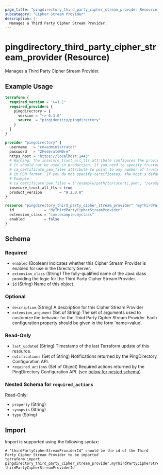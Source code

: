 ```yaml
---
page_title: "pingdirectory_third_party_cipher_stream_provider Resource - terraform-provider-pingdirectory"
subcategory: "Cipher Stream Provider"
description: |-
  Manages a Third Party Cipher Stream Provider.
---
```


# pingdirectory_third_party_cipher_stream_provider (Resource)

Manages a Third Party Cipher Stream Provider.

## Example Usage

```terraform
terraform {
  required_version = ">=1.1"
  required_providers {
    pingdirectory = {
      version = "~> 0.3.0"
      source  = "pingidentity/pingdirectory"
    }
  }
}

provider "pingdirectory" {
  username   = "cn=administrator"
  password   = "2FederateM0re"
  https_host = "https://localhost:1443"
  # Warning: The insecure_trust_all_tls attribute configures the provider to trust any certificate presented by the PingDirectory server.
  # It should not be used in production. If you need to specify trusted CA certificates, use the
  # ca_certificate_pem_files attribute to point to any number of trusted CA certificate files
  # in PEM format. If you do not specify certificates, the host's default root CA set will be used.
  # Example:
  # ca_certificate_pem_files = ["/example/path/to/cacert1.pem", "/example/path/to/cacert2.pem"]
  insecure_trust_all_tls = true
  product_version        = "9.2.0.0"
}

resource "pingdirectory_third_party_cipher_stream_provider" "myThirdPartyCipherStreamProvider" {
  id              = "MyThirdPartyCipherStreamProvider"
  extension_class = "com.example.myclass"
  enabled         = false
}
```

<!-- schema generated by tfplugindocs -->
## Schema

### Required

- `enabled` (Boolean) Indicates whether this Cipher Stream Provider is enabled for use in the Directory Server.
- `extension_class` (String) The fully-qualified name of the Java class providing the logic for the Third Party Cipher Stream Provider.
- `id` (String) Name of this object.

### Optional

- `description` (String) A description for this Cipher Stream Provider
- `extension_argument` (Set of String) The set of arguments used to customize the behavior for the Third Party Cipher Stream Provider. Each configuration property should be given in the form 'name=value'.

### Read-Only

- `last_updated` (String) Timestamp of the last Terraform update of this resource.
- `notifications` (Set of String) Notifications returned by the PingDirectory Configuration API.
- `required_actions` (Set of Object) Required actions returned by the PingDirectory Configuration API. (see [below for nested schema](#nestedatt--required_actions))

<a id="nestedatt--required_actions"></a>
### Nested Schema for `required_actions`

Read-Only:

- `property` (String)
- `synopsis` (String)
- `type` (String)

## Import

Import is supported using the following syntax:

```shell
# "thirdPartyCipherStreamProviderId" should be the id of the Third Party Cipher Stream Provider to be imported
terraform import pingdirectory_third_party_cipher_stream_provider.myThirdPartyCipherStreamProvider thirdPartyCipherStreamProviderId
```

